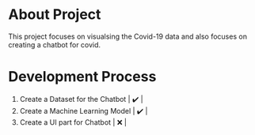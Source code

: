 # About Project

This project focuses on visualsing the Covid-19 data and also focuses on creating a chatbot for covid.

# Development Process
1. Create a Dataset for the Chatbot  | :heavy_check_mark: |
2. Create a Machine Learning Model   | :heavy_check_mark: |
3. Create a UI part for Chatbot      | :x: |
